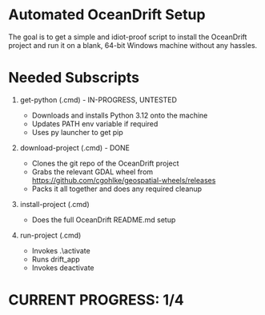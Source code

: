 # Automated OceanDrift Setup

The goal is to get a simple and idiot-proof script to install the OceanDrift project and run it on a blank, 64-bit Windows machine without any hassles.


# Needed Subscripts

1. get-python (.cmd) - IN-PROGRESS, UNTESTED
   - Downloads and installs Python 3.12 onto the machine
   - Updates PATH env variable if required
   - Uses py launcher to get pip

2. download-project (.cmd) - DONE
   - Clones the git repo of the OceanDrift project
   - Grabs the relevant GDAL wheel from https://github.com/cgohlke/geospatial-wheels/releases
   - Packs it all together and does any required cleanup

3. install-project (.cmd)
   - Does the full OceanDrift README.md setup

4. run-project (.cmd)
   - Invokes .\activate
   - Runs drift_app
   - Invokes deactivate
  
# CURRENT PROGRESS: 1/4
